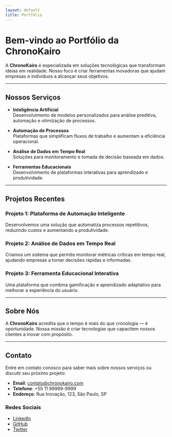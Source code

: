 ```yaml
---
layout: default
title: Portfólio
---
```


# Bem-vindo ao Portfólio da ChronoKairo

A **ChronoKairo** é especializada em soluções tecnológicas que transformam ideias em realidade. Nosso foco é criar ferramentas inovadoras que ajudam empresas e indivíduos a alcançar seus objetivos.

---

## Nossos Serviços

- **Inteligência Artificial**  
  Desenvolvimento de modelos personalizados para análise preditiva, automação e otimização de processos.

- **Automação de Processos**  
  Plataformas que simplificam fluxos de trabalho e aumentam a eficiência operacional.

- **Análise de Dados em Tempo Real**  
  Soluções para monitoramento e tomada de decisão baseada em dados.

- **Ferramentas Educacionais**  
  Desenvolvimento de plataformas interativas para aprendizado e produtividade.

---

## Projetos Recentes

### Projeto 1: Plataforma de Automação Inteligente
Desenvolvemos uma solução que automatiza processos repetitivos, reduzindo custos e aumentando a produtividade.

### Projeto 2: Análise de Dados em Tempo Real
Criamos um sistema que permite monitorar métricas críticas em tempo real, ajudando empresas a tomar decisões rápidas e informadas.

### Projeto 3: Ferramenta Educacional Interativa
Uma plataforma que combina gamificação e aprendizado adaptativo para melhorar a experiência do usuário.

---

## Sobre Nós

A **ChronoKairo** acredita que o tempo é mais do que cronologia — é oportunidade. Nossa missão é criar tecnologias que capacitem nossos clientes a inovar com propósito.

---

## Contato

Entre em contato conosco para saber mais sobre nossos serviços ou discutir seu próximo projeto:

- **Email**: contato@chronokairo.com  
- **Telefone**: +55 11 99999-9999  
- **Endereço**: Rua Inovação, 123, São Paulo, SP  

### Redes Sociais

- [LinkedIn](https://linkedin.com)  
- [GitHub](https://github.com)  
- [Twitter](https://twitter.com)
